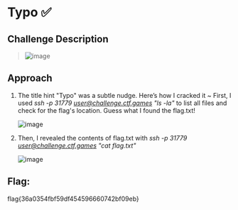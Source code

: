# Typo ✅

## Challenge Description
> ![image](https://github.com/user-attachments/assets/772a7880-38a6-4102-9ea9-041d7f82085c)

## Approach
1. The title hint "Typo" was a subtle nudge. Here’s how I cracked it ~ First, I used *ssh -p 31779 user@challenge.ctf.games "ls -la"* to list all files and check for the flag's location.
   Guess what I found the flag.txt!
   
   ![image](https://github.com/user-attachments/assets/fa729e30-e744-4acf-878d-3800d5ce414a)

3. Then, I revealed the contents of flag.txt with *ssh -p 31779 user@challenge.ctf.games "cat flag.txt"*
   
   ![image](https://github.com/user-attachments/assets/72140ba6-abe2-4ca1-a895-267ecec3acc6)
   
## Flag: 
flag{36a0354fbf59df454596660742bf09eb}




   








